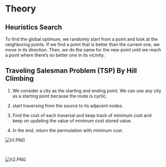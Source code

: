 
# Theory

## Heuristics Search
To find the global optimum, we randomly start from a point and look at the neighboring points. If we find a point that is better than the current one, we move in its direction. Then, we do the same for the new point until we reach a point where there’s no better one in its vicinity.

## Traveling Salesman Problem (TSP) By Hill Climbing

1. We consider a city as the starting and ending point. We can use any city as a starting point because the route is cyclic.

2. start traversing from the source to its adjacent nodes.

3. Find the cost of each traversal and keep track of minimum cost and keep on updating the value of minimum cost stored value.

4. In the end, return the permutation with minimum cost.

![h1.PNG](\exp-heuristic-search\experiment\images\h1.PNG)

<br>

![h2.PNG](\exp-heuristic-search\experiment\images\h2.PNG)
